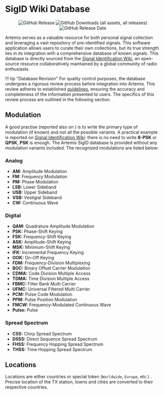# SigID Wiki Database

<div align="center" markdown>

  ![GitHub Release](https://img.shields.io/github/v/release/AresValley/Artemis-DB?label=Latest%20release)
  ![GitHub Downloads (all assets, all releases)](https://img.shields.io/github/downloads/AresValley/Artemis-DB/total?label=DB%20requests)
  ![GitHub Release Date](https://img.shields.io/github/release-date/AresValley/Artemis-DB)

</div>

Artemis serves as a valuable resource for both personal signal collection and leveraging a vast repository of pre-identified signals. This software application allows users to curate their own collections, but its true strength lies in its integration with a comprehensive database of known signals. This database is directly sourced from the [Signal Identification Wiki](https://www.sigidwiki.com/wiki/Signal_Identification_Guide), an open-source resource collaboratively maintained by a global community of radio enthusiasts.

!!! tip "Database Revision"
    For quality control purposes, the database undergoes a rigorous review process before integration into Artemis. This review adheres to established [guidelines](https://github.com/AresValley/Artemis-DB), ensuring the accuracy and completeness of the information presented to users. The specifics of this review process are outlined in the following section.

## Modulation
A good practise (reported also on ) is to write the primary type of modulation (if known) and not all the possible variants. A practical example is reported on [Signal Identification Wiki](https://www.sigidwiki.com/wiki/Signal_Identification_Guide): there is no need to write **8-PSK** or **QPSK**, **PSK** is enough. The Artemis SigID database is provided without any modulation variants included. The recognized modulations are listed below:

### Analog
* **AM:** Amplitude Modulation
* **FM:** Frequency Modulation
* **PM:** Phase Modulation
* **LSB:** Lower Sideband
* **USB:** Upper Sideband
* **VSB:** Vestigial Sideband
* **CW:** Continuous Wave
  
### Digital
* **QAM:** Quadrature Amplitude Modulation
* **PSK:** Phase-Shift Keying
* **FSK:** Frequency-Shift Keying
* **ASK:** Amplitude-Shift Keying
* **MSK:** Minimum-Shift Keying
* **IFK:** Incremental Frequency Keying
* **OOK:** On-Off Keying
* **FDM:** Frequency-Division Multiplexing
* **BOC:** Binary Offset Carrier Modulation
* **CDMA:** Code Division Multiple Access
* **TDMA:** Time Division Multiple Access
* **FBMC:** Filter Bank Multi Carrier
* **UFMC:** Universal Filtered Multi Carrier
* **PCM:** Pulse Code Modulation
* **PPM:** Pulse Position Modulation
* **FMCW:** Frequency-Modulated Continuous Wave
* **Pulse:** Pulse

### Spread Spectrum
* **CSS:** Chirp Spread Spectrum
* **DSSS:** Direct Sequence Spread Spectrum
* **FHSS:** Frequency Hopping Spread Spectrum
* **THSS:** Time Hopping Spread Spectrum

## Locations
Locations are either countries or special token (`Worldwide`, `Europe`, etc.) . Precise location of the TX station, towns and cities are converted to their respective countries.
